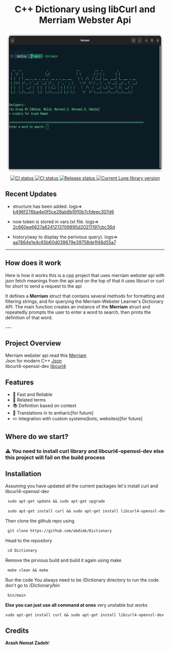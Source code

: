 

<!-- markdownlint-disable MD033 -->
<!-- markdownlint-disable MD041 -->

<div align="center">
	<h1> C++ Dictionary using libCurl and Merriam Webster Api </h1>
	<a href="">
			<img src="https://github.com/abdimk/Dictionary/blob/main/Img/prg.png" width="700" height="450" alt="screenshot" />
		</a>
	<div>
		<a href="">
		<img src="https://shields.io/endpoint?url=https://badges.readysetplay.io/workflow/filiptibell/lune/ci.yaml" alt="CI status" />
		</a>
		<a href="">
			<img src="https://shields.io/endpoint?url=https://badges.readysetplay.io/workflow/filiptibell/lune/ci.yaml" alt="CI status" />
		</a>
		<a href="">
			<img src="https://shields.io/endpoint?url=https://badges.readysetplay.io/workflow/filiptibell/lune/release.yaml" alt="Release status" />
		</a>
		<a href="">
			<img src="https://img.shields.io/github/license/filiptibell/lune.svg?label=License&color=informational" alt="Current Lune library version" />
		</a>
	</div>
</div>


## Recent Updates 
- structure has been added.  logs=> [b496f276ba4e0f5ce26ab8b1910b7cfdeec307d6](https://github.com/abdimk/Dictionary/commit/b496f276ba4e0f5ce26ab8b1910b7cfdeec307d6)
- now token is stored in vars.txt file. logs=> [2c660ee6627a6241213709895d20211197cbc36d](https://github.com/abdimk/Dictionary/commit/2c660ee6627a6241213709895d20211197cbc36d)

- history(way to display the perivious query). logs=> [aa7864e1e4c65b60d039679e39758de1f48d55a7](https://github.com/abdimk/Dictionary/commit/aa7864e1e4c65b60d039679e39758de1f48d55a7)

---
## How does it work 
<p>  Here is how it works this is a cpp project that uses merriam webster api with json fetch meanings from the api and on the top of that it uses libcurl or curl for short to send a request to the api </p>


<p>It defines a <strong>Merriam</strong> struct that contains several methods for formatting and filtering strings, and for querying the Merriam-Webster Learner's Dictionary API. The main function creates an instance of the <strong>Merriam</strong> struct and repeatedly prompts the user to enter a word to search, then prints the definition of that word.</p>
---


## Project Overview

Merriam webster api read this [Merriam](https://dictionaryapi.com/account/example?)
<br>
Json for modern C++ [Json](https://github.com/nlohmann/json)
<br>
libcurl4-openssl-dev [libcurl4](https://github.com/curl/curl)



## Features

-  🌙 Fast and Reliable 
-   🧰 Related terms 
-   📚 Definition based on context 
-   🏡 Translations in to amharic[for future]
-   ✏️  integration with custom systems(bots, websites)[for future]


## Where do we start?

### ⚠️ You need to install curl library and libcurl4-openssl-dev else this project will fail on the build process 

## Installation

Assuming you have updated all the current packages let's install curl and libcurl4-openssl-dev 

```diff
 sudo apt-get update && sudo apt-get upgrade
```


```diff
 sudo apt-get install curl && sudo apt-get install libcurl4-openssl-dev
```

Then clone the github repo using

```diff
 git clone https://github.com/abdimk/Dictionary
```
Head to the repository

```diff
 cd Dictionary
```

Remove the pirvious build and build it again using make
```diff
 make clean && make
```

Run the code
You always need to be /Dictionary directory to run the code don't go to /Dictionary/bin 
```diff
 bin/main
```

**Else you can just use all command at ones**
very unstable but works 
```diff
sudo apt-get install curl && sudo apt-get install libcurl4-openssl-dev && git clone https://github.com/abdimk/Dictionary && cd Dictionary && make clean && make && bin/main
```

## Credits 

<strong>Arash Nemat Zadeh</strong>!
